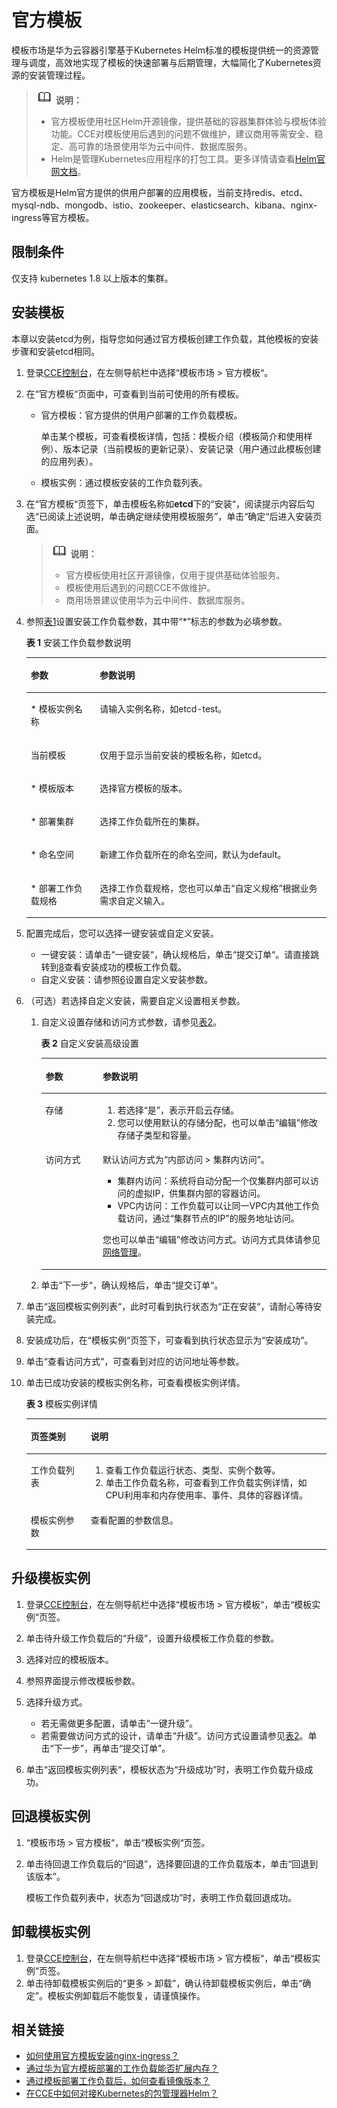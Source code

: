# 官方模板<a name="cce_01_0049"></a>

模板市场是华为云容器引擎基于Kubernetes Helm标准的模板提供统一的资源管理与调度，高效地实现了模板的快速部署与后期管理，大幅简化了Kubernetes资源的安装管理过程。

>![](public_sys-resources/icon-note.gif) **说明：**   
>-   官方模板使用社区Helm开源镜像，提供基础的容器集群体验与模板体验功能。CCE对模板使用后遇到的问题不做维护，建议商用等需安全、稳定、高可靠的场景使用华为云中间件、数据库服务。  
>-   Helm是管理Kubernetes应用程序的打包工具。更多详情请查看[Helm官网文档](https://helm.sh/)。  

官方模板是Helm官方提供的供用户部署的应用模板，当前支持redis、etcd、mysql-ndb、mongodb、istio、zookeeper、elasticsearch、kibana、nginx-ingress等官方模板。

## 限制条件<a name="section148624339590"></a>

仅支持 kubernetes 1.8 以上版本的集群。

## 安装模板<a name="section13320115691819"></a>

本章以安装etcd为例，指导您如何通过官方模板创建工作负载，其他模板的安装步骤和安装etcd相同。

1.  登录[CCE控制台](https://console.huaweicloud.com/cce2.0/?utm_source=helpcenter)，在左侧导航栏中选择“模板市场 \> 官方模板“。
2.  在“官方模板“页面中，可查看到当前可使用的所有模板。
    -   官方模板：官方提供的供用户部署的工作负载模板。

        单击某个模板，可查看模板详情，包括：模板介绍（模板简介和使用样例）、版本记录（当前模板的更新记录）、安装记录（用户通过此模板创建的应用列表）。

    -   模板实例：通过模板安装的工作负载列表。

3.  在“官方模板“页签下，单击模板名称如**etcd**下的“安装“，阅读提示内容后勾选“已阅读上述说明，单击确定继续使用模板服务”，单击“确定“后进入安装页面。

    >![](public_sys-resources/icon-note.gif) **说明：**   
    >-   官方模板使用社区开源镜像，仅用于提供基础体验服务。  
    >-   模板使用后遇到的问题CCE不做维护。  
    >-   商用场景建议使用华为云中间件、数据库服务。  

4.  参照[表1](#table162952814911)设置安装工作负载参数，其中带“\*”标志的参数为必填参数。

    **表 1**  安装工作负载参数说明

    <a name="table162952814911"></a>
    <table><thead align="left"><tr id="row103018289492"><th class="cellrowborder" valign="top" width="23%" id="mcps1.2.3.1.1"><p id="p133002844910"><a name="p133002844910"></a><a name="p133002844910"></a>参数</p>
    </th>
    <th class="cellrowborder" valign="top" width="77%" id="mcps1.2.3.1.2"><p id="p193012818496"><a name="p193012818496"></a><a name="p193012818496"></a>参数说明</p>
    </th>
    </tr>
    </thead>
    <tbody><tr id="row230128124912"><td class="cellrowborder" valign="top" width="23%" headers="mcps1.2.3.1.1 "><p id="p103072894913"><a name="p103072894913"></a><a name="p103072894913"></a>* 模板实例名称</p>
    </td>
    <td class="cellrowborder" valign="top" width="77%" headers="mcps1.2.3.1.2 "><p id="p13062817498"><a name="p13062817498"></a><a name="p13062817498"></a>请输入实例名称，如etcd-test。</p>
    </td>
    </tr>
    <tr id="row71692502299"><td class="cellrowborder" valign="top" width="23%" headers="mcps1.2.3.1.1 "><p id="p416905032915"><a name="p416905032915"></a><a name="p416905032915"></a>当前模板</p>
    </td>
    <td class="cellrowborder" valign="top" width="77%" headers="mcps1.2.3.1.2 "><p id="p2169115022916"><a name="p2169115022916"></a><a name="p2169115022916"></a>仅用于显示当前安装的模板名称，如etcd。</p>
    </td>
    </tr>
    <tr id="row63012894914"><td class="cellrowborder" valign="top" width="23%" headers="mcps1.2.3.1.1 "><p id="p93042810499"><a name="p93042810499"></a><a name="p93042810499"></a>* 模板版本</p>
    </td>
    <td class="cellrowborder" valign="top" width="77%" headers="mcps1.2.3.1.2 "><p id="p33015285494"><a name="p33015285494"></a><a name="p33015285494"></a>选择官方模板的版本。</p>
    </td>
    </tr>
    <tr id="row12437124125315"><td class="cellrowborder" valign="top" width="23%" headers="mcps1.2.3.1.1 "><p id="p8437194113539"><a name="p8437194113539"></a><a name="p8437194113539"></a>* 部署集群</p>
    </td>
    <td class="cellrowborder" valign="top" width="77%" headers="mcps1.2.3.1.2 "><p id="p323714215492"><a name="p323714215492"></a><a name="p323714215492"></a>选择工作负载所在的集群。</p>
    </td>
    </tr>
    <tr id="row3481243163718"><td class="cellrowborder" valign="top" width="23%" headers="mcps1.2.3.1.1 "><p id="p114874319372"><a name="p114874319372"></a><a name="p114874319372"></a>* 命名空间</p>
    </td>
    <td class="cellrowborder" valign="top" width="77%" headers="mcps1.2.3.1.2 "><p id="p1848743113710"><a name="p1848743113710"></a><a name="p1848743113710"></a>新建工作负载所在的命名空间，默认为default。</p>
    </td>
    </tr>
    <tr id="row74371544185317"><td class="cellrowborder" valign="top" width="23%" headers="mcps1.2.3.1.1 "><p id="p6438164416535"><a name="p6438164416535"></a><a name="p6438164416535"></a>* 部署工作负载规格</p>
    </td>
    <td class="cellrowborder" valign="top" width="77%" headers="mcps1.2.3.1.2 "><p id="p1490113713815"><a name="p1490113713815"></a><a name="p1490113713815"></a>选择工作负载规格，您也可以单击<span class="uicontrol" id="uicontrol2890331141218"><a name="uicontrol2890331141218"></a><a name="uicontrol2890331141218"></a>“自定义规格”</span>根据业务需求自定义输入。</p>
    </td>
    </tr>
    </tbody>
    </table>

5.  配置完成后，您可以选择一键安装或自定义安装。
    -   一键安装：请单击“一键安装“，确认规格后，单击“提交订单“。请直接跳转到[8](#li5598113910416)查看安装成功的模板工作负载。
    -   自定义安装：请参照[6](#li1358211362176)设置自定义安装参数。

6.  <a name="li1358211362176"></a>（可选）若选择自定义安装，需要自定义设置相关参数。
    1.  自定义设置存储和访问方式参数，请参见[表2](#table17130947142313)。

        **表 2**  自定义安装高级设置

        <a name="table17130947142313"></a>
        <table><thead align="left"><tr id="row9128164762317"><th class="cellrowborder" valign="top" width="20%" id="mcps1.2.3.1.1"><p id="p12128194714236"><a name="p12128194714236"></a><a name="p12128194714236"></a>参数</p>
        </th>
        <th class="cellrowborder" valign="top" width="80%" id="mcps1.2.3.1.2"><p id="p1812854772318"><a name="p1812854772318"></a><a name="p1812854772318"></a>参数说明</p>
        </th>
        </tr>
        </thead>
        <tbody><tr id="row1212934752310"><td class="cellrowborder" valign="top" width="20%" headers="mcps1.2.3.1.1 "><p id="p1612834772320"><a name="p1612834772320"></a><a name="p1612834772320"></a><span class="keyword" id="keyword11292182172613"><a name="keyword11292182172613"></a><a name="keyword11292182172613"></a>存储</span></p>
        </td>
        <td class="cellrowborder" valign="top" width="80%" headers="mcps1.2.3.1.2 "><a name="ol19129164792313"></a><a name="ol19129164792313"></a><ol id="ol19129164792313"><li>若选择<span class="uicontrol" id="uicontrol122128515499"><a name="uicontrol122128515499"></a><a name="uicontrol122128515499"></a>“是”</span>，表示开启云存储。</li><li>您可以使用默认的存储分配，也可以单击<span class="uicontrol" id="uicontrol142138564912"><a name="uicontrol142138564912"></a><a name="uicontrol142138564912"></a>“编辑”</span>修改存储子类型和容量。</li></ol>
        </td>
        </tr>
        <tr id="row813010475230"><td class="cellrowborder" valign="top" width="20%" headers="mcps1.2.3.1.1 "><p id="p81291472232"><a name="p81291472232"></a><a name="p81291472232"></a>访问方式</p>
        </td>
        <td class="cellrowborder" valign="top" width="80%" headers="mcps1.2.3.1.2 "><p id="p112924717230"><a name="p112924717230"></a><a name="p112924717230"></a>默认访问方式为<span class="uicontrol" id="uicontrol1921615114910"><a name="uicontrol1921615114910"></a><a name="uicontrol1921615114910"></a>“内部访问 &gt; 集群内访问”</span>。</p>
        <a name="ul863134541716"></a><a name="ul863134541716"></a><ul id="ul863134541716"><li>集群内访问：系统将自动分配一个仅集群内部可以访问的虚拟IP，供集群内部的容器访问。</li><li>VPC内访问：工作负载可以让同一VPC内其他工作负载访问，通过<span class="uicontrol" id="uicontrol152311529192118"><a name="uicontrol152311529192118"></a><a name="uicontrol152311529192118"></a>“<span class="keyword" id="keyword27246126434"><a name="keyword27246126434"></a><a name="keyword27246126434"></a>集群节点的IP</span>”</span>的服务地址访问。</li></ul>
        <p id="p1129747122314"><a name="p1129747122314"></a><a name="p1129747122314"></a>您也可以单击<span class="uicontrol" id="uicontrol1121717517494"><a name="uicontrol1121717517494"></a><a name="uicontrol1121717517494"></a>“编辑”</span>修改访问方式。访问方式具体请参见<a href="网络管理.md">网络管理</a>。</p>
        </td>
        </tr>
        </tbody>
        </table>

    2.  单击“下一步“，确认规格后，单击“提交订单“。

7.  单击“返回模板实例列表“，此时可看到执行状态为“正在安装“，请耐心等待安装完成。
8.  <a name="li5598113910416"></a>安装成功后，在“模板实例“页签下，可查看到执行状态显示为“安装成功“。
9.  单击“查看访问方式“，可查看到对应的访问地址等参数。
10. 单击已成功安装的模板实例名称，可查看模板实例详情。

    **表 3**  模板实例详情

    <a name="table1642185503514"></a>
    <table><thead align="left"><tr id="row1264365516359"><th class="cellrowborder" valign="top" width="20%" id="mcps1.2.3.1.1"><p id="p76431955153512"><a name="p76431955153512"></a><a name="p76431955153512"></a>页签类别</p>
    </th>
    <th class="cellrowborder" valign="top" width="80%" id="mcps1.2.3.1.2"><p id="p176431155163517"><a name="p176431155163517"></a><a name="p176431155163517"></a>说明</p>
    </th>
    </tr>
    </thead>
    <tbody><tr id="row106431055133510"><td class="cellrowborder" valign="top" width="20%" headers="mcps1.2.3.1.1 "><p id="p1364315552359"><a name="p1364315552359"></a><a name="p1364315552359"></a>工作负载列表</p>
    </td>
    <td class="cellrowborder" valign="top" width="80%" headers="mcps1.2.3.1.2 "><a name="ol8357235153615"></a><a name="ol8357235153615"></a><ol id="ol8357235153615"><li>查看工作负载运行状态、类型、实例个数等。</li><li>单击工作负载名称，可查看到工作负载实例详情，如CPU利用率和内存使用率、事件、具体的容器详情。</li></ol>
    </td>
    </tr>
    <tr id="row1464335593515"><td class="cellrowborder" valign="top" width="20%" headers="mcps1.2.3.1.1 "><p id="p1264365518351"><a name="p1264365518351"></a><a name="p1264365518351"></a>模板实例参数</p>
    </td>
    <td class="cellrowborder" valign="top" width="80%" headers="mcps1.2.3.1.2 "><p id="p6643355103518"><a name="p6643355103518"></a><a name="p6643355103518"></a>查看配置的参数信息。</p>
    </td>
    </tr>
    </tbody>
    </table>


## 升级模板实例<a name="section10333113916447"></a>

1.  登录[CCE控制台](https://console.huaweicloud.com/cce2.0/?utm_source=helpcenter)，在左侧导航栏中选择“模板市场 \> 官方模板“，单击“模板实例“页签。
2.  单击待升级工作负载后的“升级”，设置升级模板工作负载的参数。
3.  选择对应的模板版本。
4.  参照界面提示修改模板参数。
5.  选择升级方式。
    -   若无需做更多配置，请单击“一键升级”。
    -   若需要做访问方式的设计，请单击“升级”。访问方式设置请参见[表2](#table17130947142313)。单击“下一步”，再单击“提交订单”。

6.  单击“返回模板实例列表“，模板状态为“升级成功”时，表明工作负载升级成功。

## 回退模板实例<a name="section14406612104519"></a>

1.  “模板市场 \> 官方模板“，单击“模板实例“页签。
2.  单击待回退工作负载后的“回退”，选择要回退的工作负载版本，单击“回退到该版本”。

    模板工作负载列表中，状态为“回退成功”时，表明工作负载回退成功。


## 卸载模板实例<a name="section7511175217451"></a>

1.  登录[CCE控制台](https://console.huaweicloud.com/cce2.0/?utm_source=helpcenter)，在左侧导航栏中选择“模板市场 \> 官方模板“，单击“模板实例“页签。
2.  单击待卸载模板实例后的“更多 \> 卸载”，确认待卸载模板实例后，单击“确定”。模板实例卸载后不能恢复，请谨慎操作。

## 相关链接<a name="section1329112743915"></a>

-   [如何使用官方模板安装nginx-ingress？](https://support.huaweicloud.com/cce_faq/cce_faq_00237.html)
-   [通过华为官方模板部署的工作负载能否扩展内存？](https://support.huaweicloud.com/cce_faq/cce_faq_00113.html)
-   [通过模板部署工作负载后，如何查看镜像版本？](https://support.huaweicloud.com/cce_faq/cce_faq_00125.html)
-   [在CCE中如何对接Kubernetes的包管理器Helm？](https://support.huaweicloud.com/cce_faq/cce_faq_00238.html)

